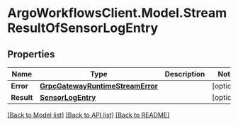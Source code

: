# ArgoWorkflowsClient.Model.StreamResultOfSensorLogEntry

## Properties

Name | Type | Description | Notes
------------ | ------------- | ------------- | -------------
**Error** | [**GrpcGatewayRuntimeStreamError**](GrpcGatewayRuntimeStreamError.md) |  | [optional] 
**Result** | [**SensorLogEntry**](SensorLogEntry.md) |  | [optional] 

[[Back to Model list]](../README.md#documentation-for-models) [[Back to API list]](../README.md#documentation-for-api-endpoints) [[Back to README]](../README.md)

